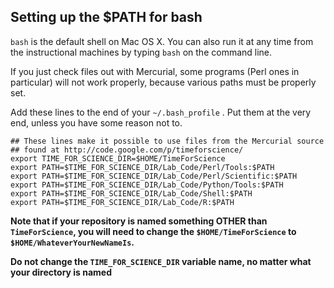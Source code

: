 ## Setting up the $PATH for bash ##

`bash` is the default shell on Mac OS X. You can also run it at any time from the instructional machines by typing `bash` on the command line.

If you just check files out with Mercurial, some programs (Perl ones in particular) will not work properly, because various paths must be properly set.

Add these lines to the end of your `~/.bash_profile` . Put them at the very end, unless you have some reason not to.

```
## These lines make it possible to use files from the Mercurial source
## found at http://code.google.com/p/timeforscience/
export TIME_FOR_SCIENCE_DIR=$HOME/TimeForScience
export PATH=$TIME_FOR_SCIENCE_DIR/Lab_Code/Perl/Tools:$PATH
export PATH=$TIME_FOR_SCIENCE_DIR/Lab_Code/Perl/Scientific:$PATH
export PATH=$TIME_FOR_SCIENCE_DIR/Lab_Code/Python/Tools:$PATH
export PATH=$TIME_FOR_SCIENCE_DIR/Lab_Code/Shell:$PATH
export PATH=$TIME_FOR_SCIENCE_DIR/Lab_Code/R:$PATH
```

**Note that if your repository is named something OTHER than `TimeForScience`, you will need to change the `$HOME/TimeForScience` to `$HOME/WhateverYourNewNameIs`.**

**Do not change the `TIME_FOR_SCIENCE_DIR` variable name, no matter what your directory is named**